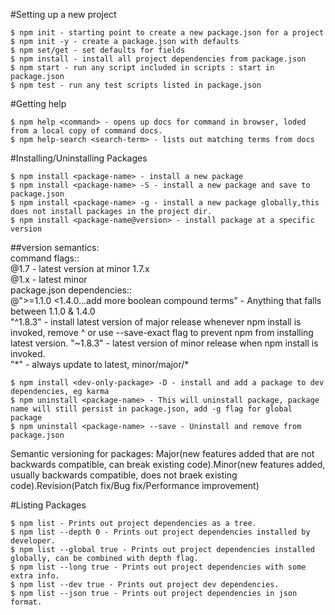#Setting up a new project
```
$ npm init - starting point to create a new package.json for a project
$ npm init -y - create a package.json with defaults
$ npm set/get - set defaults for fields 
$ npm install - install all project dependencies from package.json
$ npm start - run any script included in scripts : start in package.json
$ npm test - run any test scripts listed in package.json
```

#Getting help
```
$ npm help <command> - opens up docs for command in browser, loded from a local copy of command docs.
$ npm help-search <search-term> - lists out matching terms from docs
```

#Installing/Uninstalling Packages
```
$ npm install <package-name> - install a new package
$ npm install <package-name> -S - install a new package and save to package.json
$ npm install <package-name> -g - install a new package globally,this does not install packages in the project dir. 
$ npm install <package-name@version> - install package at a specific version
```
##version semantics:   
command flags::  
@1.7 - latest version at minor 1.7.x  
@1.x - latest minor  
package.json dependencies::  
@">=1.1.0 <1.4.0...add more boolean compound terms" - Anything that falls between 1.1.0 & 1.4.0  
"^1.8.3" - install latest version of major release whenever npm install is invoked, remove ^ or use --save-exact flag to prevent npm     from installing latest version.
"~1.8.3" - latest version of minor release when npm install is invoked.  
"\*" - always update to latest, minor/major/*  
```
$ npm install <dev-only-package> -D - install and add a package to dev dependencies, eg karma
$ npm uninstall <package-name> - This will uninstall package, package name will still persist in package.json, add -g flag for global package
$ npm uninstall <package-name> --save - Uninstall and remove from package.json 
```
Semantic versioning for packages: Major(new features added that are not backwards compatible, can break existing code).Minor(new features added, usually backwards compatible, does not braek existing code).Revision(Patch fix/Bug fix/Performance improvement)

#Listing Packages
```
$ npm list - Prints out project dependencies as a tree.
$ npm list --depth 0 - Prints out project dependencies installed by developer.
$ npm list --global true - Prints out project dependencies installed globally, can be combined with depth flag.
$ npm list --long true - Prints out project dependencies with some extra info.
$ npm list --dev true - Prints out project dev dependencies.
$ npm list --json true - Prints out project dependencies in json format.
```
